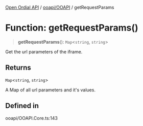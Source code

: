 [Open Ordial API](../../../README.md) / [ooapi/OOAPI](../README.md) / getRequestParams

# Function: getRequestParams()

> **getRequestParams**(): `Map`\<`string`, `string`\>

Get the url parameters of the iframe.

## Returns

`Map`\<`string`, `string`\>

A Map of all url parameters and it's values.

## Defined in

ooapi/OOAPI.Core.ts:143
